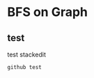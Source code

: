# BFS on Graph
## test

test stackedit

```java
github test
```

<!--stackedit_data:
eyJoaXN0b3J5IjpbLTgwNzU0MTQ0N119
-->